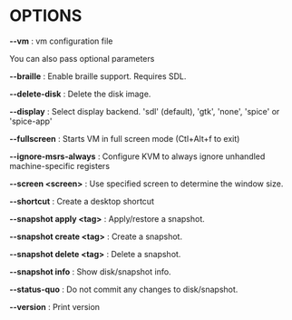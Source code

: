 # OPTIONS

**--vm**
: vm configuration file

You can also pass optional parameters

**--braille**
  : Enable braille support. Requires SDL.

**--delete-disk**
  : Delete the disk image.

**--display**
: Select display backend. 'sdl' (default), 'gtk', 'none', 'spice' or 'spice-app'

**--fullscreen**
: Starts VM in full screen mode (Ctl+Alt+f to exit)

**--ignore-msrs-always**
: Configure KVM to always ignore unhandled machine-specific registers

**--screen \<screen\>**
: Use specified screen to determine the window size.

**--shortcut**
: Create a desktop shortcut

**--snapshot apply \<tag\>**
: Apply/restore a snapshot.

**--snapshot create \<tag\>**
: Create a snapshot.

**--snapshot delete \<tag\>**
: Delete a snapshot.

**--snapshot info**
: Show disk/snapshot info.

**--status-quo**
: Do not commit any changes to disk/snapshot.

**--version**
: Print version
